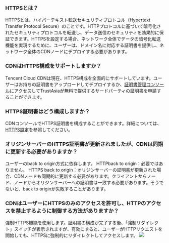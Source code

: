 ### HTTPSとは？
HTTPSとは、ハイパーテキスト転送セキュリティプロトコル（Hypertext Transfer Protocol Secure）のことです。HTTPプロトコルに基づいて暗号化されたセキュリティプロトコルを転送し、データ送信のセキュリティを効果的に保証できます。HTTPSを設定する場合、ネットワーク全体でデータの暗号化転送機能を実現するために、ユーザーは、ドメイン名に対応する証明書を提供し、ネットワーク全体のCDNノードにデプロイする必要があります。

### CDNはHTTPS構成をサポートしますか？
Tencent Cloud CDNは現在、HTTPS構成を全面的にサポートしています。ユーザーはお持ちの証明書をアップロードしてデプロイするか、[証明書管理コンソール](https://console.cloud.tencent.com/ssl)にアクセスしてTrustAsiaが無料で提供するサードパーティの証明書を申請することができます。

### HTTPS証明書はどう構成しますか？
CDNコンソールでHTTPS証明書を構成することができます。詳細については、[HTTPS設定](https://intl.cloud.tencent.com/document/product/228/6295)を参照してください。

### オリジンサーバーのHTTPS証明書が更新されましたが、CDNは同期に更新する必要がありますか？
ユーザーのback to origin方式に依存します。
HTTPback to origin：必要ではありません。
HTTPS back to origin：オリジンサーバーの証明書が更新された場合、CDNノードも同期的に更新する必要があります。クライアントからノード、ノードからオリジンサーバーへの証明書は一致する必要があります。そうでないと、back to originが失敗することがあります。

### CDNはユーザーにHTTPSのみのアクセスを許可し、HTTPのアクセスを禁止するように制御する方法がありますか？
強制HTTPS機能を使用します。証明書の構成が完了する後、「強制リダイレクト」スイッチが表示されますが、有効にすると、ユーザーがHTTPリクエストを開始しても、HTTPSに強制的にリダイレクトしてアクセスします。
![](https://main.qcloudimg.com/raw/0352df67305e2e7f4c6df51b0b1afc09.png)
